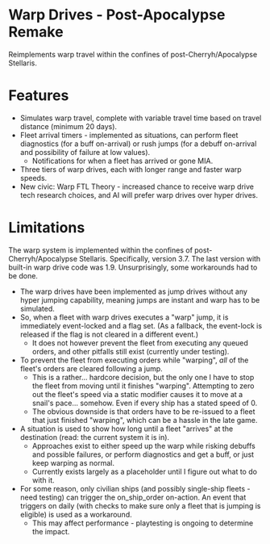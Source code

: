 # Warp Drives - Post-Apocalypse Remake
Reimplements warp travel within the confines of post-Cherryh/Apocalypse Stellaris.

# Features
* Simulates warp travel, complete with variable travel time based on travel distance (minimum 20 days).
* Fleet arrival timers - implemented as situations, can perform fleet diagnostics (for a buff on-arrival) or rush jumps (for a debuff on-arrival and possibility of failure at low values).
  * Notifications for when a fleet has arrived or gone MIA.
* Three tiers of warp drives, each with longer range and faster warp speeds.
* New civic: Warp FTL Theory - increased chance to receive warp drive tech research choices, and AI will prefer warp drives over hyper drives.

# Limitations
The warp system is implemented within the confines of post-Cherryh/Apocalypse Stellaris. Specifically, version 3.7. The last version with built-in warp drive code was 1.9. Unsurprisingly, some workarounds had to be done.
* The warp drives have been implemented as jump drives without any hyper jumping capability, meaning jumps are instant and warp has to be simulated.
* So, when a fleet with warp drives executes a "warp" jump, it is immediately event-locked and a flag set. (As a fallback, the event-lock is released if the flag is not cleared in a different event.)
  * It does not however prevent the fleet from executing any queued orders, and other pitfalls still exist (currently under testing).
* To prevent the fleet from executing orders while "warping", _all_ of the fleet's orders are cleared following a jump.
  * This is a rather... hardcore decision, but the only one I have to stop the fleet from moving until it finishes "warping". Attempting to zero out the fleet's speed via a static modifier causes it to move at a snail's pace... somehow. Even if every ship has a stated speed of 0.
  * The obvious downside is that orders have to be re-issued to a fleet that just finished "warping", which can be a hassle in the late game.
* A situation is used to show how long until a fleet "arrives" at the destination (read: the current system it is in).
  * Approaches exist to either speed up the warp while risking debuffs and possible failures, or perform diagnostics and get a buff, or just keep warping as normal.
  * Currently exists largely as a placeholder until I figure out what to do with it.
* For some reason, only civilian ships (and possibly single-ship fleets - need testing) can trigger the on_ship_order on-action. An event that triggers on daily (with checks to make sure only a fleet that is jumping is eligible) is used as a workaround.
  * This may affect performance - playtesting is ongoing to determine the impact.
